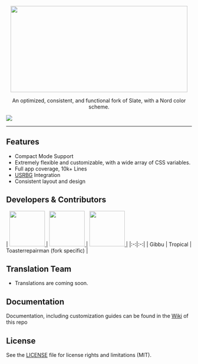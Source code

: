 <p align="center">
  <img align="center" width="480px" height="234" src="https://cdn.discordapp.com/attachments/612057164038799362/793198663559413790/NordicSlate.png"></img>
</p>
<p align="center">An optimized, consistent, and functional fork of Slate, with a Nord color scheme.</p>

![](https://cdn.discordapp.com/attachments/612057164038799362/793191498979082250/unknown.png)

---

## Features
* Compact Mode Support
* Extremely flexible and customizable, with a wide array of CSS variables.
* Full app coverage, 10k+ Lines
* [USRBG](http://github.com/discord-Custom-Covers/usrbg/) Integration
* Consistent layout and design

## Developers & Contributors

| <a href="https://github.com/Gibbu" target="_blank"> <img src="https://avatars3.githubusercontent.com/u/20338746?s=460&u=d9ebab4f6f0f5221390bca1eaf8f191acd275afe&v=4" alt="" width="96px" height="96px"> </a> | <a href="https://github.com/Tropix126" target="_blank"> <img src="https://avatars1.githubusercontent.com/u/42101043?s=460&u=f44f07cf7122e1ba61a9e9e8ca83d133c741d011&v=4" alt="" width="96px" height="96px"> </a> | <a href="https://github.com/toasterrepairman" target="_blank"> <img src="https://avatars0.githubusercontent.com/u/34523323?s=460&u=79f91c5ac485bf145d5fd4ee6d6d3581b5c584d0&v=4" alt="" width="96px" height="96px"> </a> |
|:-:|:-:|
| Gibbu | Tropical | Toasterrepairman (fork specific) | 

## Translation Team

* Translations are coming soon.

## Documentation

Documentation, including customization guides can be found in the [Wiki](https://github.com/DiscordStyles/Slate/wiki) of this repo

## License

See the [LICENSE](https://github.com/DiscordStyles/Slate/blob/master/LICENSE.md) file for license rights and limitations (MIT).
